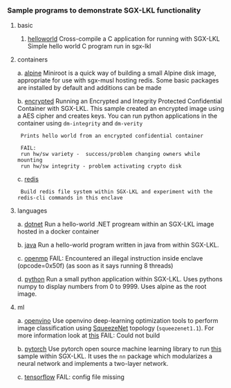 ### Sample programs to demonstrate SGX-LKL functionality

1. basic
   1. [helloworld](basic/helloworld)
   Cross-compile a C application for running with SGX-LKL
   Simple hello world C program run in sgx-lkl
    
2. containers
   
    a. [alpine](containers/alpine)
        Miniroot is a quick way of building a small Alpine disk image, appropriate for
use with sgx-musl hosting redis.
        Some basic packages are installed by default and additions can be made
    
    b. [encrypted](containers/encrypterd)
        Running an Encrypted and Integrity Protected Confidential Container with SGX-LKL. This sample created an encrypted image using a AES cipher and creates keys. You can run python applications in the container using `dm-integrity` and `dm-verity`

        Prints hello world from an encrypted confidential container

        FAIL:
        run hw/sw variety -  success/problem changing owners while mounting
        run hw/sw integrity - problem activating crypto disk 

    c. [redis](containers/redis)

        Build redis file system within SGX-LKL and experiment with the redis-cli commands in this enclave 

1. languages
   
    a. [dotnet](languages/dotnet)
        Run a hello-world .NET progream within an SGX-LKL image hosted in a docker container

    b. [java](languages/java)
        Run a hello-world program written in java from within SGX-LKL.

    c. [openmp](languages/openmp)
         FAIL: Encountered an illegal instruction inside enclave (opcode=0x50f)
         (as soon as it says running 8 threads)

    d. [python](languages/python)
        Run a small python application within SGX-LKL. Uses pythons numpy to display numbers from 0 to 9999. Uses alpine as the root image.

2. ml
   
    a. [openvino](ml/openvino)
        Use openvino deep-learning optimization tools to perform image classification using [SqueezeNet](https://arxiv.org/abs/1602.07360) topology (`squeezenet1.1`). For more information look at [this](ml/openvino/app/public_models/squeezenet1.md)
        FAIL: Could not build

    b. [pytorch](ml/pytorch)
        Use pytorch open source machine learning library to run [this](ml/pytorch/app/sample.py) sample within SGX-LKL. It uses the `nn` package which modularizes a neural network and implements a two-layer network. 

    c. [tensorflow](ml/tensorflow)
    FAIL: config file missing 
